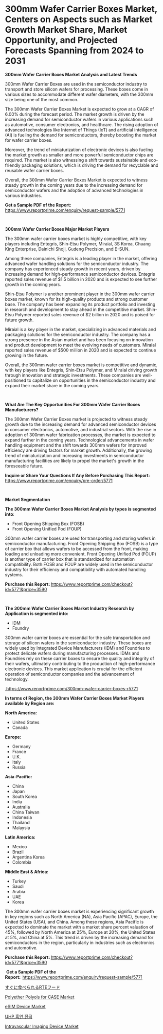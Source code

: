 <p><h1>300mm Wafer Carrier Boxes Market, Centers on Aspects such as Market Growth Market Share, Market Opportunity, and Projected Forecasts Spanning from 2024 to 2031</h1></p><p><strong>300mm Wafer Carrier Boxes Market Analysis and Latest Trends</strong></p>
<p><p>300mm Wafer Carrier Boxes are used in the semiconductor industry to transport and store silicon wafers for processing. These boxes come in various sizes to accommodate different wafer diameters, with the 300mm size being one of the most common.</p><p>The 300mm Wafer Carrier Boxes Market is expected to grow at a CAGR of 6.00% during the forecast period. The market growth is driven by the increasing demand for semiconductor wafers in various applications such as automotive, consumer electronics, and healthcare. The rising adoption of advanced technologies like Internet of Things (IoT) and artificial intelligence (AI) is fueling the demand for semiconductors, thereby boosting the market for wafer carrier boxes.</p><p>Moreover, the trend of miniaturization of electronic devices is also fueling the market growth as smaller and more powerful semiconductor chips are required. The market is also witnessing a shift towards sustainable and eco-friendly packaging solutions, which is driving the demand for recyclable and reusable wafer carrier boxes.</p><p>Overall, the 300mm Wafer Carrier Boxes Market is expected to witness steady growth in the coming years due to the increasing demand for semiconductor wafers and the adoption of advanced technologies in various industries.</p></p>
<p><strong>Get a Sample PDF of the Report:&nbsp;</strong> <a href="https://www.reportprime.com/enquiry/request-sample/5771">https://www.reportprime.com/enquiry/request-sample/5771</a></p>
<p>&nbsp;</p>
<p><strong>300mm Wafer Carrier Boxes Major Market Players</strong></p>
<p><p>The 300mm wafer carrier boxes market is highly competitive, with key players including Entegris, Shin-Etsu Polymer, Miraial, 3S Korea, Chuang King Enterprise, Dainichi Shoji, Gudeng Precision, and E-SUN. </p><p>Among these companies, Entegris is a leading player in the market, offering advanced wafer handling solutions for the semiconductor industry. The company has experienced steady growth in recent years, driven by increasing demand for high-performance semiconductor devices. Entegris reported sales revenue of $1.5 billion in 2020 and is expected to see further growth in the coming years.</p><p>Shin-Etsu Polymer is another prominent player in the 300mm wafer carrier boxes market, known for its high-quality products and strong customer base. The company has been expanding its product portfolio and investing in research and development to stay ahead in the competitive market. Shin-Etsu Polymer reported sales revenue of $2 billion in 2020 and is poised for future growth.</p><p>Miraial is a key player in the market, specializing in advanced materials and packaging solutions for the semiconductor industry. The company has a strong presence in the Asian market and has been focusing on innovation and product development to meet the evolving needs of customers. Miraial reported sales revenue of $500 million in 2020 and is expected to continue growing in the future.</p><p>Overall, the 300mm wafer carrier boxes market is competitive and dynamic, with key players like Entegris, Shin-Etsu Polymer, and Miraial driving growth through innovation and strategic investments. These companies are well-positioned to capitalize on opportunities in the semiconductor industry and expand their market share in the coming years.</p></p>
<p>&nbsp;</p>
<p><strong>What Are The Key Opportunities For 300mm Wafer Carrier Boxes Manufacturers?</strong></p>
<p><p>The 300mm Wafer Carrier Boxes market is projected to witness steady growth due to the increasing demand for advanced semiconductor devices in consumer electronics, automotive, and industrial sectors. With the rise in adoption of 300mm wafer fabrication processes, the market is expected to expand further in the coming years. Technological advancements in wafer handling equipment and the shift towards 300mm wafers for improved efficiency are driving factors for market growth. Additionally, the growing trend of miniaturization and increasing investments in semiconductor manufacturing facilities are likely to propel the market's growth in the foreseeable future.</p></p>
<p><strong>Inquire or Share Your Questions If Any Before Purchasing This Report:</strong> <a href="https://www.reportprime.com/enquiry/pre-order/5771">https://www.reportprime.com/enquiry/pre-order/5771</a></p>
<p>&nbsp;</p>
<p><strong>Market Segmentation</strong></p>
<p><strong>The 300mm Wafer Carrier Boxes Market Analysis by types is segmented into:</strong></p>
<p><ul><li>Front Opening Shipping Box (FOSB)</li><li>Front Opening Unified Pod (FOUP)</li></ul></p>
<p><p>300mm wafer carrier boxes are used for transporting and storing wafers in semiconductor manufacturing. Front Opening Shipping Box (FOSB) is a type of carrier box that allows wafers to be accessed from the front, making loading and unloading more convenient. Front Opening Unified Pod (FOUP) is another type of carrier box that is standardized for automation compatibility. Both FOSB and FOUP are widely used in the semiconductor industry for their efficiency and compatibility with automated handling systems.</p></p>
<p><strong>Purchase this Report:&nbsp;</strong><a href="https://www.reportprime.com/checkout?id=5771&price=3590">https://www.reportprime.com/checkout?id=5771&price=3590</a></p>
<p>&nbsp;</p>
<p><strong>The 300mm Wafer Carrier Boxes Market Industry Research by Application is segmented into:</strong></p>
<p><ul><li>IDM</li><li>Foundry</li></ul></p>
<p><p>300mm wafer carrier boxes are essential for the safe transportation and storage of silicon wafers in the semiconductor industry. These boxes are widely used by Integrated Device Manufacturers (IDM) and Foundries to protect delicate wafers during manufacturing processes. IDMs and Foundries rely on these carrier boxes to ensure the quality and integrity of their wafers, ultimately contributing to the production of high-performance electronic devices. This market application is crucial for the efficient operation of semiconductor companies and the advancement of technology.</p></p>
<p><a href="https://www.reportprime.com/300mm-wafer-carrier-boxes-r5771">&nbsp;https://www.reportprime.com/300mm-wafer-carrier-boxes-r5771</a></p>
<p><strong>In terms of Region, the 300mm Wafer Carrier Boxes Market Players available by Region are:</strong></p>
<p>
    <p> <strong> North America: </strong>
        <ul>
            <li>United States</li>
            <li>Canada</li>
        </ul>
        </p> 
    <p> <strong> Europe: </strong>
        <ul>
            <li>Germany</li>
            <li>France</li>
            <li>U.K.</li>
            <li>Italy</li>
            <li>Russia</li>
        </ul>
        </p> 
    <p> <strong> Asia-Pacific: </strong>
        <ul>
            <li>China</li>
            <li>Japan</li>
            <li>South Korea</li>
            <li>India</li>
            <li>Australia</li>
            <li>China Taiwan</li>
            <li>Indonesia</li>
            <li>Thailand</li>
            <li>Malaysia</li>
        </ul>
        </p> 
    <p> <strong> Latin America: </strong>
        <ul>
            <li>Mexico</li>
            <li>Brazil</li>
            <li>Argentina Korea</li>
            <li>Colombia</li>
        </ul>
        </p> 
    <p> <strong> Middle East & Africa: </strong>
        <ul>
            <li>Turkey</li>
            <li>Saudi</li>
            <li>Arabia</li>
            <li>UAE</li>
            <li>Korea</li>
        </ul>
    </p>
    </p>
<p><p>The 300mm wafer carrier boxes market is experiencing significant growth in key regions such as North America (NA), Asia Pacific (APAC), Europe, the United States (USA), and China. Among these regions, Asia Pacific is expected to dominate the market with a market share percent valuation of 45%, followed by North America at 25%, Europe at 20%, the United States at 5%, and China at 5%. This trend is driven by the increasing demand for semiconductors in the region, particularly in industries such as electronics and automotive.</p></p>
<p><strong>Purchase this Report: </strong><a href="https://www.reportprime.com/checkout?id=5771&price=3590">https://www.reportprime.com/checkout?id=5771&price=3590</a></p>
<p>&nbsp;<strong>Get a Sample PDF of the Report:&nbsp;&nbsp;</strong><a href="https://www.reportprime.com/enquiry/request-sample/5771">https://www.reportprime.com/enquiry/request-sample/5771</a></p>
<p><strong></strong></p>
<p><p><a href="https://github.com/mohamedbakry57/Market-Research-Report-List-4/blob/main/525795458338.md">すぐに食べられるRTEフード</a></p><p><a href="https://medium.com/@rasauncoleman20/exploring-polyether-polyols-for-case-market-dynamics-global-trends-and-future-growth-prospects-e39cd52eafb5">Polyether Polyols for CASE Market</a></p><p><a href="https://github.com/markusgodoy/Market-Research-Report-List-4/blob/main/esim-device-market.md">eSIM Device Market</a></p><p><a href="https://github.com/laholand/Market-Research-Report-List-4/blob/main/221950760336.md">UHP 흑연 전극</a></p><p><a href="https://issuu.com/reportprime-2/docs/intravascular-imaging-device-market-size-2030.pptx">Intravascular Imaging Device Market</a></p></p>
